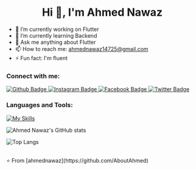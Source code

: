  <h1 align="center">Hi 👋, I'm Ahmed Nawaz</h1>

- 🔭 I’m currently working on Flutter
- 🌱 I’m currently learning Backend
- 💬 Ask me anything about Flutter 
- 📫 How to reach me: ahmednawaz14725@gmail.com
- ⚡ Fun fact:  I'm fluent
  
### Connect with me:
<div id="badges">
  <a href="https://github.com/AboutAhmed">
    <img src="https://img.shields.io/badge/Github-white?style=for-the-badge&logo=Github&logoColor=black" alt="Github Badge"/>
  </a>
   <a href="https://www.instagram.com/i_m_ahmednawaz">
    <img src="https://img.shields.io/badge/Instagram-purple?style=for-the-badge&logo=instagram&logoColor=white" alt="Instagram Badge"/>
  </a>
   <a href="https://fb.com/Ahmednawaz">
    <img src="https://img.shields.io/badge/Facebook-blue?style=for-the-badge&logo=facebook&logoColor=white" alt="Facebook Badge"/>
  </a>
   <a href="https://twitter.com/Ahmednawaz">
    <img src="https://img.shields.io/badge/Twitter-blue?style=for-the-badge&logo=twitter&logoColor=white" alt="Twitter Badge"/>
  </a>
</div>

### Languages and Tools:
[![My Skills](https://skillicons.dev/icons?i=flutter,dart,firebase,github,git,C++,Python,javascript,Oop,DSA,figma,xd&perline=5)](https://skillicons.dev)

![Ahmed Nawaz's GitHub stats](https://github-readme-stats.vercel.app/api?username=ahmednawaz&show_icons=true&theme=dark)

![Top Langs](https://github-readme-stats.vercel.app/api/top-langs/?username=ahmednawaz&theme=dark)


<br>
⭐️ From [ahmednawaz](https://github.com/AboutAhmed)
